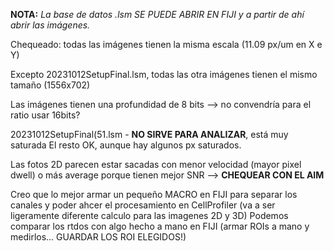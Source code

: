 **NOTA:** *La base de datos .lsm SE PUEDE ABRIR EN FIJI y a partir de ahí abrir las imágenes.*

Chequeado: todas las imágenes tienen la misma escala (11.09 px/um en X e Y)

Excepto 20231012SetupFinal.lsm, todas las otra imágenes tienen el mismo tamaño (1556x702)

Las imágenes tienen una profundidad de 8 bits --> no convendría para el ratio usar 16bits?

20231012SetupFinal(51.lsm - **NO SIRVE PARA ANALIZAR**, está muy saturada
El resto OK, aunque hay algunos px saturados.

Las fotos 2D parecen estar sacadas con menor velocidad (mayor pixel dwell) o más average porque tienen mejor SNR --> **CHEQUEAR CON EL AIM**

Creo que lo mejor armar un pequeño MACRO en FIJI para separar los canales y poder ahcer el procesamiento en CellProfiler (va a ser ligeramente diferente calculo para las imagenes 2D y 3D)
Podemos comparar los rtdos con algo hecho a mano en FIJI (armar ROIs a mano y medirlos... GUARDAR LOS ROI ELEGIDOS!)